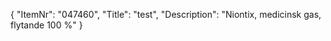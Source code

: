 {
  "ItemNr": "047460",
  "Title": "test",
  "Description": "Niontix, medicinsk gas, flytande 100 %"
}